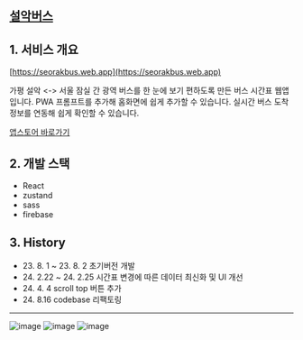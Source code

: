 ## [설악버스](https://seorakbus.web.app)

## 1. 서비스 개요

[https://seorakbus.web.app](https://seorakbus.web.app)

가평 설악 <-> 서울 잠실 간 광역 버스를 한 눈에 보기 편하도록 만든 버스 시간표 웹앱입니다.
PWA 프롬프트를 추가해 홈화면에 쉽게 추가할 수 있습니다.
실시간 버스 도착 정보를 연동해 쉽게 확인할 수 있습니다.

[앱스토어 바로가기](https://weppstore.com/wepps/clzjwtzwr000074q7pypf5mzi)

## 2. 개발 스택

- React
- zustand
- sass
- firebase

## 3. History

<ul>
<li> 23. 8. 1 ~ 23. 8. 2 초기버전 개발 </li>
<li> 24. 2.22 ~ 24. 2.25 시간표 변경에 따른 데이터 최신화 및 UI 개선 </li>
<li> 24. 4. 4 scroll top 버튼 추가 </li>
<li> 24. 8.16 codebase 리팩토링 </li>
</ul>

---

![image](https://github.com/user-attachments/assets/3f43348a-c8e5-4a20-aeb8-764e00ed1ca6)
![image](https://github.com/user-attachments/assets/6a589504-d798-42a1-b55a-7688a83cd3c0)
![image](https://github.com/user-attachments/assets/37e627f5-a50e-495a-81f6-229bae5c00ed)




